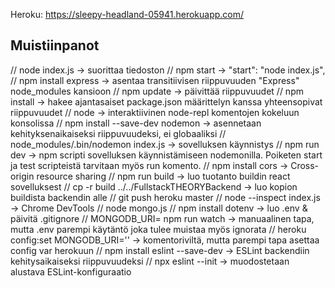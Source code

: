 Heroku: https://sleepy-headland-05941.herokuapp.com/

## Muistiinpanot
// node index.js -> suorittaa tiedoston
// npm start -> "start": "node index.js",
// npm install express -> asentaa transitiivisen riippuvuuden "Express" node_modules kansioon
// npm update -> päivittää riippuvuudet
// npm install -> hakee ajantasaiset package.json määrittelyn kanssa yhteensopivat riippuvuudet
// node -> interaktiivinen node-repl komentojen kokeluun konsolissa
// npm install --save-dev nodemon -> asennetaan kehityksenaikaiseksi riippuvuudeksi, ei globaaliksi
// node_modules/.bin/nodemon index.js -> sovelluksen käynnistys
// npm run dev -> npm scripti sovelluksen käynnistämiseen nodemonilla. Poiketen start ja test scripteistä tarvitaan myös run komento.
// npm install cors -> Cross-origin resource sharing
// npm run build -> luo tuotanto buildin react sovelluksest
// cp -r build ../../FullstackTHEORYBackend -> luo kopion buildista backendin alle
// git push heroku master
// node --inspect index.js -> Chrome DevTools
// node mongo.js <mongo db pwd>
// npm install dotenv -> luo .env & päivitä .gitignore
// MONGODB_URI=<osoite> npm run watch -> manuaalinen tapa, mutta .env parempi käytäntö joka tulee muistaa myös ignorata
// heroku config:set MONGODB_URI='<insert URL>' -> komentoriviltä, mutta parempi tapa asettaa config var herokuun
// npm install eslint --save-dev -> ESLint backendiin kehitysaikaiseksi riippuvuudeksi
// npx eslint --init -> muodostetaan alustava ESLint-konfiguraatio